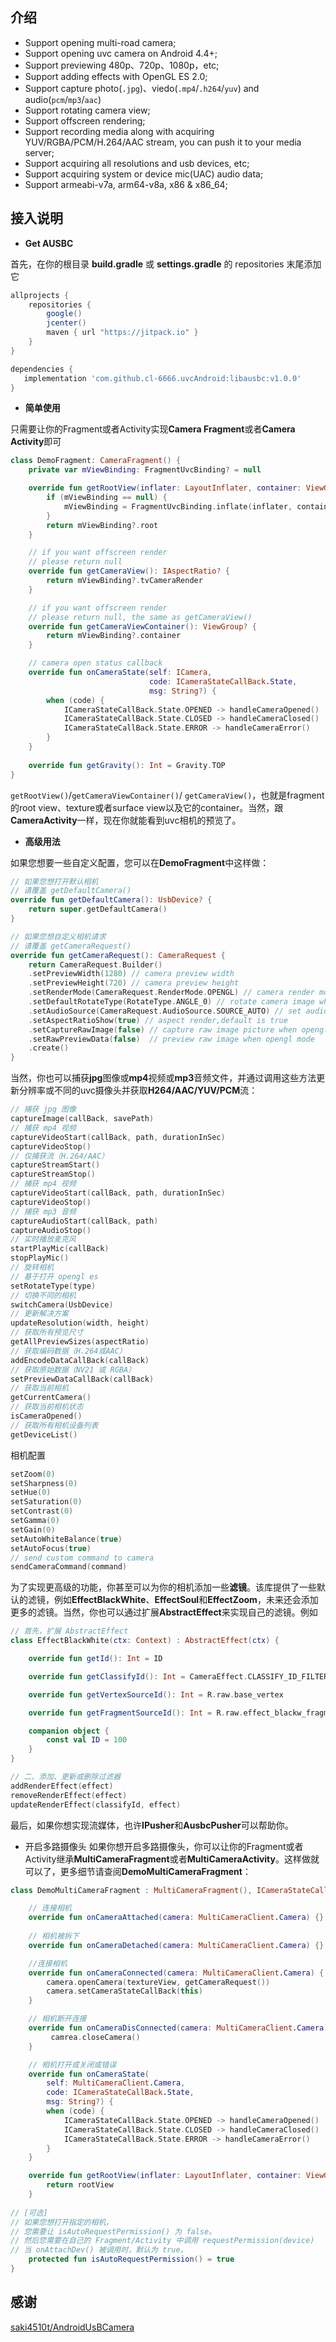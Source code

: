 
介绍
-------
- Support opening multi-road camera;
- Support opening uvc camera on Android 4.4+;
- Support previewing 480p、720p、1080p，etc;
- Support adding effects with OpenGL ES 2.0;
- Support capture photo(`.jpg`)、viedo(`.mp4`/`.h264`/`yuv`) and audio(`pcm`/`mp3`/`aac`)
- Support rotating camera view;
- Support offscreen rendering;
- Support recording media along with acquiring YUV/RGBA/PCM/H.264/AAC stream, you can push it to your media server;
- Support acquiring all resolutions and usb devices, etc;
- Support acquiring system or device mic(UAC) audio data;
- Support armeabi-v7a, arm64-v8a, x86 & x86_64;

接入说明
-------

- **Get AUSBC**

首先，在你的根目录 **build.gradle** 或 **settings.gradle** 的 repositories 末尾添加它

```groovy
allprojects {
    repositories {
        google()
        jcenter()
        maven { url "https://jitpack.io" }
    }
}
``` 
```groovy
dependencies {
   implementation 'com.github.cl-6666.uvcAndroid:libausbc:v1.0.0'
}
```

- **简单使用**

只需要让你的Fragment或者Activity实现**Camera Fragment**或者**Camera Activity**即可

```kotlin
class DemoFragment: CameraFragment() {
    private var mViewBinding: FragmentUvcBinding? = null

    override fun getRootView(inflater: LayoutInflater, container: ViewGroup?): View? {
        if (mViewBinding == null) {
            mViewBinding = FragmentUvcBinding.inflate(inflater, container, false)
        }
        return mViewBinding?.root
    }

    // if you want offscreen render
    // please return null
    override fun getCameraView(): IAspectRatio? {
        return mViewBinding?.tvCameraRender
    }

    // if you want offscreen render
    // please return null, the same as getCameraView()
    override fun getCameraViewContainer(): ViewGroup? {
        return mViewBinding?.container
    }

    // camera open status callback
    override fun onCameraState(self: ICamera, 
                               code: ICameraStateCallBack.State,
                               msg: String?) {
        when (code) {
            ICameraStateCallBack.State.OPENED -> handleCameraOpened()
            ICameraStateCallBack.State.CLOSED -> handleCameraClosed()
            ICameraStateCallBack.State.ERROR -> handleCameraError()
        }
    }
    
    override fun getGravity(): Int = Gravity.TOP
}
```

`getRootView()`/`getCameraViewContainer()`/
`getCameraView()`，也就是fragment的root view、texture或者surface view以及它的container。当然，跟**CameraActivity**一样，现在你就能看到uvc相机的预览了。

- **高级用法**

如果您想要一些自定义配置，您可以在**DemoFragment**中这样做：

```kotlin
// 如果您想打开默认相机
// 请覆盖 getDefaultCamera()
override fun getDefaultCamera(): UsbDevice? {
    return super.getDefaultCamera()
}

// 如果您想自定义相机请求
// 请覆盖 getCameraRequest()
override fun getCameraRequest(): CameraRequest {
    return CameraRequest.Builder()
    .setPreviewWidth(1280) // camera preview width
    .setPreviewHeight(720) // camera preview height
    .setRenderMode(CameraRequest.RenderMode.OPENGL) // camera render mode
    .setDefaultRotateType(RotateType.ANGLE_0) // rotate camera image when opengl mode
    .setAudioSource(CameraRequest.AudioSource.SOURCE_AUTO) // set audio source
    .setAspectRatioShow(true) // aspect render,default is true
    .setCaptureRawImage(false) // capture raw image picture when opengl mode
    .setRawPreviewData(false)  // preview raw image when opengl mode
    .create()
}


```

当然，你也可以捕获**jpg**图像或**mp4**视频或**mp3**音频文件，并通过调用这些方法更新分辨率或不同的uvc摄像头并获取**H264/AAC/YUV/PCM**流：

```kotlin
// 捕获 jpg 图像
captureImage(callBack, savePath)
// 捕获 mp4 视频
captureVideoStart(callBack, path, durationInSec)
captureVideoStop()
// 仅捕获流（H.264/AAC）
captureStreamStart()
captureStreamStop()
// 捕获 mp4 视频
captureVideoStart(callBack, path, durationInSec)
captureVideoStop()
// 捕获 mp3 音频
captureAudioStart(callBack, path)
captureAudioStop()
// 实时播放麦克风
startPlayMic(callBack)
stopPlayMic()
// 旋转相机
// 基于打开 opengl es
setRotateType(type)
// 切换不同的相机
switchCamera(UsbDevice)
// 更新解决方案
updateResolution(width, height)
// 获取所有预览尺寸
getAllPreviewSizes(aspectRatio)
// 获取编码数据（H.264或AAC）
addEncodeDataCallBack(callBack)
// 获取原始数据（NV21 或 RGBA）
setPreviewDataCallBack(callBack)
// 获取当前相机
getCurrentCamera()
// 获取当前相机状态
isCameraOpened()
// 获取所有相机设备列表
getDeviceList()
```

相机配置

```kotlin
setZoom(0)
setSharpness(0)
setHue(0)
setSaturation(0)
setContrast(0)
setGamma(0)
setGain(0)
setAutoWhiteBalance(true)
setAutoFocus(true)
// send custom command to camera
sendCameraCommand(command)
```

为了实现更高级的功能，你甚至可以为你的相机添加一些**滤镜**。该库提供了一些默认的滤镜，例如**EffectBlackWhite**、**EffectSoul**和**EffectZoom**，未来还会添加更多的滤镜。当然​​，你也可以通过扩展**AbstractEffect**来实现自己的滤镜。例如
```kotlin
// 首先，扩展 AbstractEffect
class EffectBlackWhite(ctx: Context) : AbstractEffect(ctx) {

    override fun getId(): Int = ID

    override fun getClassifyId(): Int = CameraEffect.CLASSIFY_ID_FILTER

    override fun getVertexSourceId(): Int = R.raw.base_vertex

    override fun getFragmentSourceId(): Int = R.raw.effect_blackw_fragment

    companion object {
        const val ID = 100
    }
}

// 二、添加、更新或删除过滤器
addRenderEffect(effect)
removeRenderEffect(effect)
updateRenderEffect(classifyId, effect)
```

最后，如果你想实现流媒体，也许**IPusher**和**AusbcPusher**可以帮助你。

- 开启多路摄像头
如果你想开启多路摄像头，你可以让你的Fragment或者Activity继承**MultiCameraFragment**或者**MultiCameraActivity**。这样做就可以了，更多细节请查阅**DemoMultiCameraFragment**：
```kotlin
class DemoMultiCameraFragment : MultiCameraFragment(), ICameraStateCallBack {

    // 连接相机
    override fun onCameraAttached(camera: MultiCameraClient.Camera) {}
    
	// 相机被拆下
    override fun onCameraDetached(camera: MultiCameraClient.Camera) {}

    //连接相机
    override fun onCameraConnected(camera: MultiCameraClient.Camera) {
  		camera.openCamera(textureView, getCameraRequest())
        camera.setCameraStateCallBack(this)
    }

    // 相机断开连接
    override fun onCameraDisConnected(camera: MultiCameraClient.Camera) {
         camrea.closeCamera()
    }

    // 相机打开或关闭或错误
    override fun onCameraState(
        self: MultiCameraClient.Camera,
        code: ICameraStateCallBack.State,
        msg: String?) {
		when (code) {
            ICameraStateCallBack.State.OPENED -> handleCameraOpened()
            ICameraStateCallBack.State.CLOSED -> handleCameraClosed()
            ICameraStateCallBack.State.ERROR -> handleCameraError()
        }
    }

    override fun getRootView(inflater: LayoutInflater, container: ViewGroup?): View {
        return rootView
    }
    
// [可选]
// 如果您想打开指定的相机，
// 您需要让 isAutoRequestPermission() 为 false。
// 然后您需要在自己的 Fragment/Activity 中调用 requestPermission(device)
// 当 onAttachDev() 被调用时，默认为 true。
    protected fun isAutoRequestPermission() = true
}
```

感谢
-------

 [saki4510t/AndroidUsBCamera]([https://github.com/saki4510t/UVCCamera](https://github.com/jiangdongguo/AndroidUSBCamera))
